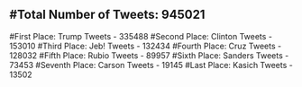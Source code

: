 #Total Number of Tweets: 945021 
---
#First Place: Trump Tweets - 335488
#Second Place: Clinton Tweets - 153010
#Third Place: Jeb! Tweets - 132434
#Fourth Place: Cruz Tweets - 128032
#Fifth Place: Rubio Tweets - 89957
#Sixth Place: Sanders Tweets - 73453
#Seventh Place: Carson Tweets - 19145
#Last Place: Kasich Tweets - 13502
